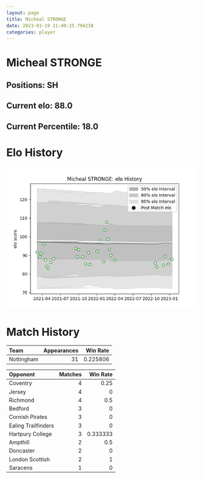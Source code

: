 ```yaml
---  
layout: page  
title: Micheal STRONGE  
date: 2023-01-19 11:40:25.794238  
categories: player  
---
```

# Micheal STRONGE

## Positions: SH

## Current elo: 88.0

## Current Percentile: 18.0

# Elo History


![elo history](history_MichealSTRONGE.png)
# Match History


| Team       |   Appearances |   Win Rate |
|:-----------|--------------:|-----------:|
| Nottingham |            31 |   0.225806 |

| Opponent            |   Matches |   Win Rate |
|:--------------------|----------:|-----------:|
| Coventry            |         4 |   0.25     |
| Jersey              |         4 |   0        |
| Richmond            |         4 |   0.5      |
| Bedford             |         3 |   0        |
| Cornish Pirates     |         3 |   0        |
| Ealing Trailfinders |         3 |   0        |
| Hartpury College    |         3 |   0.333333 |
| Ampthill            |         2 |   0.5      |
| Doncaster           |         2 |   0        |
| London Scottish     |         2 |   1        |
| Saracens            |         1 |   0        |